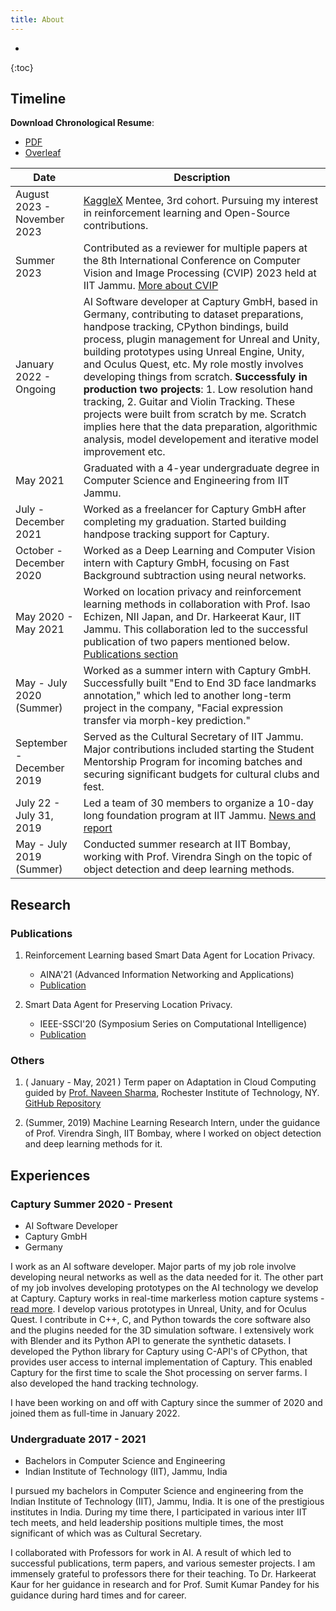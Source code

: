 ```yaml
---
title: About
---
```


* 
{:toc}

## Timeline

**Download Chronological Resume**:
- [PDF](assets/resumes/RohitKumar-chronological-order-resume.pdf)
- [Overleaf](https://www.overleaf.com/read/qfvrhsnjrwzj)

| Date                           | Description                                                                                                          |
|--------------------------------|----------------------------------------------------------------------------------------------------------------------|
| August 2023 - November 2023    | [KaggleX](https://www.kaggle.com/kagglex) Mentee, 3rd cohort. Pursuing my interest in reinforcement learning and Open-Source contributions.                                     |
| Summer 2023                    | Contributed as a reviewer for multiple papers at the 8th International Conference on Computer Vision and Image Processing (CVIP) 2023 held at IIT Jammu. [More about CVIP](https://iitjammu.ac.in/cvip2023/)  |
| January 2022 - Ongoing         | AI Software developer at Captury GmbH, based in Germany, contributing to dataset preparations, handpose tracking, CPython bindings, build process, plugin management for Unreal and Unity, building prototypes using Unreal Engine, Unity, and Oculus Quest, etc. My role mostly involves developing things from scratch. **Successfuly in production two projects**: 1. Low resolution hand tracking, 2. Guitar and Violin Tracking. These projects were built from scratch by me. Scratch implies here that the data preparation, algorithmic analysis, model developement and iterative model improvement etc.|
| May 2021                       | Graduated with a 4-year undergraduate degree in Computer Science and Engineering from IIT Jammu.                  |
| July - December 2021           | Worked as a freelancer for Captury GmbH after completing my graduation. Started building handpose tracking support for Captury.                                       |
| October - December 2020        | Worked as a Deep Learning and Computer Vision intern with Captury GmbH, focusing on Fast Background subtraction using neural networks.                                        |
| May 2020 - May 2021            | Worked on location privacy and reinforcement learning methods in collaboration with Prof. Isao Echizen, NII Japan, and Dr. Harkeerat Kaur, IIT Jammu. This collaboration led to the successful publication of two papers mentioned below. [Publications section](#publications) |
| May - July 2020 (Summer)       | Worked as a summer intern with Captury GmbH. Successfully built "End to End 3D face landmarks annotation," which led to another long-term project in the company, "Facial expression transfer via morph-key prediction."  |
| September - December 2019      | Served as the Cultural Secretary of IIT Jammu. Major contributions included starting the Student Mentorship Program for incoming batches and securing significant budgets for cultural clubs and fest. |
| July 22 - July 31, 2019        | Led a team of 30 members to organize a 10-day long foundation program at IIT Jammu. [News and report](https://iitjammu.ac.in/post/foundation-program)                                   |
| May - July 2019 (Summer)       | Conducted summer research at IIT Bombay, working with Prof. Virendra Singh on the topic of object detection and deep learning methods.                                                |

## Research 

### Publications 
1. Reinforcement Learning based Smart Data Agent for Location Privacy.  
   - AINA'21 (Advanced Information Networking and Applications) 
   - [Publication](https://www.springer.com/gp/book/9783030750749?wt_mc=Internal.Event.1.SEM.ChapterAuthorCongrat)

2. Smart Data Agent for Preserving Location Privacy.  
   - IEEE-SSCI'20 (Symposium Series on Computational Intelligence) 
   - [Publication](https://ieeexplore.ieee.org/document/9308396)

### Others
1. ( January - May, 2021 ) Term paper on Adaptation in Cloud Computing guided by [Prof. Naveen Sharma](https://www.rit.edu/directory/nxsvse-naveen-sharma), Rochester Institute of Technology, NY. [GitHub Repository](https://github.com/rohitdavas/Adaptation-in-Cloud-Computing) 

2. (Summer, 2019) Machine Learning Research Intern, under the guidance of Prof. Virendra Singh, IIT Bombay, where I worked on object detection and deep learning methods for it.

## Experiences 

### Captury Summer 2020 - Present
- AI Software Developer
- Captury GmbH
- Germany

I work as an AI software developer. Major parts of my job role involve developing neural networks as well as the data needed for it. The other part of my job involves developing prototypes on the AI technology we develop at Captury. Captury works in real-time markerless motion capture systems - [read more](https://captury.com). I develop various prototypes in Unreal, Unity, and for Oculus Quest. I contribute in C++, C, and Python towards the core software also and the plugins needed for the 3D simulation software. I extensively work with Blender and its Python API to generate the synthetic datasets. I developed the Python library for Captury using C-API's of CPython, that provides user access to internal implementation of Captury. This enabled Captury for the first time to scale the Shot processing on server farms. I also developed the hand tracking technology.

I have been working on and off with Captury since the summer of 2020 and joined them as full-time in January 2022.

### Undergraduate 2017 - 2021 
- Bachelors in Computer Science and Engineering
- Indian Institute of Technology (IIT), Jammu, India

I pursued my bachelors in Computer Science and engineering from the Indian Institute of Technology (IIT), Jammu, India. It is one of the prestigious institutes in India. During my time there, I participated in various inter IIT tech meets, and held leadership positions multiple times, the most significant of which was as Cultural Secretary.

I collaborated with Professors for work in AI. A result of which led to successful publications, term papers, and various semester projects. I am immensely grateful to professors there for their teaching. To Dr. Harkeerat Kaur for her guidance in research and for Prof. Sumit Kumar Pandey for his guidance during hard times and for career. 
